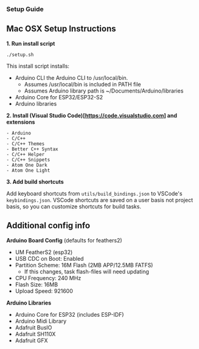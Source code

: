 ### Setup Guide

## Mac OSX Setup Instructions

**1. Run install script**
```
./setup.sh
```
This install script installs:

- Arduino CLI the Arduino CLI to /usr/local/bin.
    - Assumes /usr/local/bin is included in PATH file
    - Assumes Arduino library path is ~/Documents/Arduino/libraries
- Arduino Core for ESP32/ESP32-S2
- Arduino libraries

**2. Install (Visual Studio Code)[https://code.visualstudio.com] and extensions**

    - Arduino
    - C/C++
    - C/C++ Themes
    - Better C++ Syntax
    - C/C++ Helper
    - C/C++ Snippets
    - Atom One Dark
    - Atom One Light

**3. Add build shortcuts**

Add keyboard shortcuts from ```utils/build_bindings.json``` to VSCode's ```keybindings.json```. VSCode shortcuts are saved on a user basis not project basis, so you can customize shortcuts for build tasks.


## Additional config info

**Arduino Board Config** (defaults for feathers2)
- UM FeatherS2 (esp32)
- USB CDC on Boot: Enabled
- Partition Scheme: 16M Flash (2MB APP/12.5MB FATFS)
    - If this changes, task flash-files will need updating
- CPU Frequency: 240 MHz
- Flash Size: 16MB
- Upload Speed: 921600

**Arduino Libraries**
- Arduino Core for ESP32 (includes ESP-IDF)
- Arduino Midi Library
- Adafruit BusIO
- Adafruit SH110X
- Adafruit GFX
